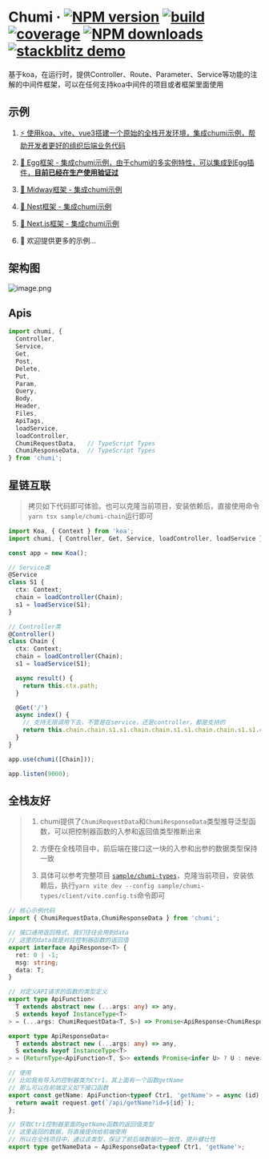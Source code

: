 # Chumi · [![NPM version](https://img.shields.io/npm/v/chumi.svg)](https://www.npmjs.com/package/chumi) [![build](https://img.shields.io/circleci/build/github/chumijs/chumi/master.svg)](https://circleci.com/gh/chumijs/chumi) [![coverage](https://img.shields.io/codecov/c/github/chumijs/chumi/master.svg)](https://app.codecov.io/gh/chumijs/chumi/tree/master) [![NPM downloads](http://img.shields.io/npm/dm/chumi.svg)](http://www.npmtrends.com/chumi) [![stackblitz demo](https://img.shields.io/badge/stackblitz-chumi-brightgreen)](https://stackblitz.com/edit/node-h13evz)

基于koa，在运行时，提供Controller、Route、Parameter、Service等功能的注解的中间件框架，可以在任何支持koa中间件的项目或者框架里面使用

## 示例

1. [⚡️ 使用koa、vite、vue3搭建一个原始的全栈开发环境，集成chumi示例，帮助开发者更好的组织后端业务代码](https://github.com/chumijs/chumi-vite)

2. [🥚 Egg框架 - 集成chumi示例，由于chumi的多实例特性，可以集成到Egg插件，**目前已经在生产使用验证过**](https://github.com/chumijs/chumi-egg)

3. [🍔 Midway框架 - 集成chumi示例](https://github.com/chumijs/chumi-midway)

4. [🦅 Nest框架 - 集成chumi示例](https://github.com/chumijs/chumi-nest)

5. [🎨 Next.js框架 - 集成chumi示例](https://github.com/chumijs/chumi-next)

6. 🤟 欢迎提供更多的示例...

## 架构图

![image.png](https://s1.ax1x.com/2023/03/09/ppnJJeA.png)

## Apis

```ts
import chumi, {
  Controller,
  Service,
  Get,
  Post,
  Delete,
  Put,
  Param,
  Query,
  Body,
  Header,
  Files,
  ApiTags,
  loadService,
  loadController,
  ChumiRequestData,   // TypeScript Types
  ChumiResponseData,  // TypeScript Types
} from 'chumi';
```

## 星链互联

> 拷贝如下代码即可体验。也可以克隆当前项目，安装依赖后，直接使用命令`yarn tsx sample/chumi-chain`运行即可

```ts
import Koa, { Context } from 'koa';
import chumi, { Controller, Get, Service, loadController, loadService } from 'chumi';

const app = new Koa();

// Service类
@Service
class S1 {
  ctx: Context;
  chain = loadController(Chain);
  s1 = loadService(S1);
}

// Controller类
@Controller()
class Chain {
  ctx: Context;
  chain = loadController(Chain);
  s1 = loadService(S1);

  async result() {
    return this.ctx.path;
  }

  @Get('/')
  async index() {
    // 支持无限调用下去，不管是在service，还是controller，都是支持的
    return this.chain.chain.s1.s1.chain.chain.s1.s1.chain.chain.s1.s1.chain.chain.result();
  }
}

app.use(chumi([Chain]));

app.listen(9000);

```

## 全栈友好

> 1. chumi提供了`ChumiRequestData`和`ChumiResponseData`类型推导泛型函数，可以把控制器函数的入参和返回值类型推断出来
>
> 2. 方便在全栈项目中，前后端在接口这一块的入参和出参的数据类型保持一致
>
> 3. 具体可以参考完整项目 [`sample/chumi-types`](sample/chumi-types)，克隆当前项目，安装依赖后，执行`yarn vite dev --config sample/chumi-types/client/vite.config.ts`命令即可

```ts
// 核心示例代码
import { ChumiRequestData,ChumiResponseData } from 'chumi';

// 接口通用返回格式，我们往往会用到data
// 这里的data就是对应控制器函数的返回值
export interface ApiResponse<T> {
  ret: 0 | -1;
  msg: string;
  data: T;
}

// 对定义API请求的函数的类型定义
export type ApiFunction<
  T extends abstract new (...args: any) => any,
  S extends keyof InstanceType<T>
> = (...args: ChumiRequestData<T, S>) => Promise<ApiResponse<ChumiResponseData<T, S>>>;

export type ApiResponseData<
  T extends abstract new (...args: any) => any,
  S extends keyof InstanceType<T>
> = (ReturnType<ApiFunction<T, S>> extends Promise<infer U> ? U : never)['data'];

// 使用
// 比如我有导入的控制器类为Ctr1，其上面有一个函数getName
// 那么可以在前端定义如下接口函数
export const getName: ApiFunction<typeof Ctr1, 'getName'> = async (id) => {
  return await request.get(`/api/getName?id=${id}`);
};

// 获取Ctr1控制器里面的getName函数的返回值类型
// 这里返回的数据，将直接提供给前端使用
// 所以在全栈项目中，通过该类型，保证了前后端数据的一致性，提升健壮性
export type getNameData = ApiResponseData<typeof Ctr1, 'getName'>;
```